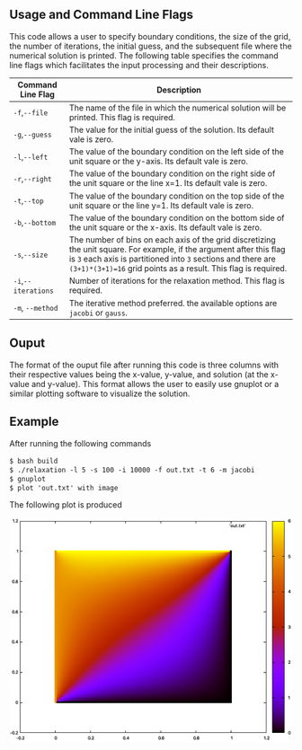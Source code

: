 ## Usage and Command Line Flags
This code allows a user to specify boundary conditions, the size of the grid, the number of iterations, the initial guess, and the subsequent file where the numerical solution is printed.  The following table specifies the command line flags which facilitates the input processing and their descriptions.

| Command Line Flag | Description |
| ------------- | ------------- |
| `-f`,`--file`  | The name of the file in which the numerical solution will be printed.  This flag is required.|
| `-g`,`--guess`  | The value for the initial guess of the solution. Its default vale is zero.|
| `-l`,`--left`  | The value of the boundary condition on the left side of the unit square or the y-axis. Its default vale is zero.|
| `-r`,`--right`  | The value of the boundary condition on the right side of the unit square or the line x=1.  Its default vale is zero.|
| `-t`,`--top`  | The value of the boundary condition on the top side of the unit square or the line y=1. Its default vale is zero.|
| `-b`,`--bottom`  | The value of the boundary condition on the bottom side of the unit square or the x-axis. Its default vale is zero.|
| `-s`,`--size`  | The number of bins on each axis of the grid discretizing the unit square.  For example, if the argument after this flag is `3` each axis is partitioned into `3` sections and there are `(3+1)*(3+1)=16` grid points as a result.  This flag is required.|
| `-i`,`--iterations`  | Number of iterations for the relaxation method.  This flag is required.|
|`-m`, `--method`| The iterative method preferred.  the available options are `jacobi` or `gauss`. |

## Ouput
The format of the ouput file after running this code is three columns with their respective values being the x-value, y-value, and solution (at the x-value and y-value).  This format allows the user to easily use gnuplot or a similar plotting software to visualize the solution. 

## Example
After running the following commands
```
$ bash build
$ ./relaxation -l 5 -s 100 -i 10000 -f out.txt -t 6 -m jacobi
$ gnuplot
$ plot 'out.txt' with image
```
The following plot is produced

![image](/images/example1.png)
